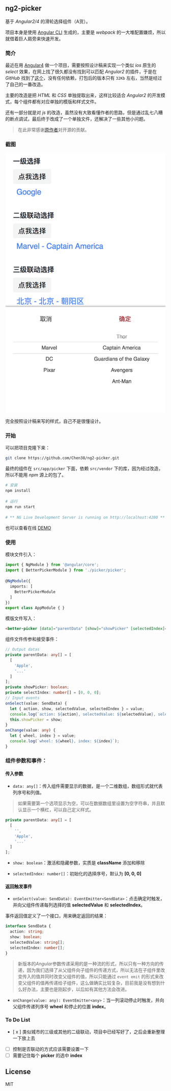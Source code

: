 ## ng2-picker

基于 *Angular2/4* 的滑轮选择组件（A货）。

项目本身是使用 [Angular CLI](https://github.com/angular/angular-cli) 生成的，主要是 *webpack* 的一大堆配置嫌烦，所以就借着巨人肩旁来快速开发。

### 简介

最近在用 [Angular4](https://angular.io/) 做一个项目，需要按照设计稿来实现一个类似 *ios* 原生的 *select* 效果，在网上找了很久都没有找到可以匹配 *Angular2* 的插件，于是在 *GitHub* 找到了[这个](https://github.com/ustbhuangyi/picker)，没有任何依赖，打包后的版本只有 `32Kb` 左右，当然是经过了自己的一番改造。

主要的改造是把 *HTML* 和 *CSS* 单独提取出来，这样比较适合 *Angular2* 的开发模式，每个组件都有对应单独的模版和样式文件。

还有一部分就是对 *js* 的改造，虽然没有大致看懂作者的思路，但是通过乱七八糟的断点调试，最后终于改成了一个单独文件，还解决了一些其他小问题。

> 在此非常感谢[原作者](https://github.com/ustbhuangyi)对开源的贡献。

### 截图

![picker](assets/picker.png)

完全按照设计稿来写的样式，自己不是很懂设计。

### 开始

可以把项目克隆下来：

```bash
git clone https://github.com/Chen38/ng2-picker.git
```

最终的组件在 `src/app/picker` 下面，依赖 `src/vendor` 下的库，因为经过改造，所以不能用 *npm* 源上的包了。

```bash
# 安装
npm install

# 运行
npm run start

# ** NG Live Development Server is running on http://localhost:4200 **
```

也可以查看在线 [DEMO](https://chen38.github.io/ng2-picker/)

### 使用

模块文件引入：

```typescript
import { NgModule } from '@angular/core';
import { BetterPickerModule } from './picker/picker';

@NgModule({
  imports: [
    BetterPickerModule
  ]
})
export class AppModule { }
```

模版文件写入：

```html
<better-picker [data]="parentData" [show]="showPicker" [selectedIndex]="selectIndex" (onSelect)="onSelect($event)" (onChange)="onChange($event)"></better-picker>
```

组件文件传参和接受事件：

```typescript
// Output datas
private parentData: any[] = [
  [
    'Apple',
    '...'
  ]
];
private showPicker: boolean;
private selectIndex: number[] = [0, 0, 0];
// Input events
onSelect(value: SendData) {
  let { action, show, selectedValue, selectedIndex } = value;
  console.log(`action: ${action}, selectedValue: ${selectedValue}, selectedIndex: ${selectedIndex}`);
  this.showPicker = show;
}
onChange(value: any) {
  let { wheel, index } = value;
  console.log(`wheel: ${wheel}, index: ${index}`);
}
```

### 组件参数和事件：

#### 传入参数

- `data: any[]`：传入组件需要显示的数据，是一个二维数组，数组形式就代表列序号和列值。

> 如果需要第一个选项显示为空，可以在数据数组里设置为空字符串，并且默认显示一个横杠，可以自己定义样式。

```typescript
private parentData: any[] = [
  [
    '',
    'Apple',
    '...'
  ]
];
```

- `show: boolean`：激活和隐藏参数，实质是 **className** 添加和移除

- `selectedIndex: number[]`：初始化的选择序号，默认为 **[0, 0, 0]**

#### 返回触发事件

- `onSelect(value: SendData): EventEmitter<SendData>`：点击确定时触发，并向父组件传递每列选择的值 **selectedValue** 和 **selectedIndex**。

事件返回值定义了一个接口，用来确定返回的结果：

```typescript
interface SendData {
  action: string;
  show: boolean;
  selectedValue: string[];
  selectedIndex: number[];
}
```

> 新版本的*Angular*参数传递采用的是一种流的形式，所以只有一种方向的传递，因为我们选择了从父组件向子组件的传递方式，所以无法在子组件里改变传入的值并同时改变父组件的值，所以只能通过 `event emit` 的形式来改变父组件的值再传递给子组件，这么做确实比较复杂，目前我是没有想到什么好办法，主要也是刚起步，以后如有其他方法会改进。

- `onChange(value: any): EventEmitter<any>`：当一列滚动停止时触发，并向父组件传递列序号 **wheel** 和停止的位置 **index**。

### To Do List

- [ x ] 类似城市的三级或其他的二级联动，项目中已经写好了，之后会重新整理一下放上去
- [ ] 控制是否联动的方式应该需要设置一下
- [ ] 需要记住每个 **picker** 的选中 **index**

## License

MIT